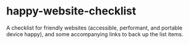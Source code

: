 happy-website-checklist
=======================

A checklist for friendly websites (accessible, performant,  and portable device happy), and some accompanying links to back up the list items.
